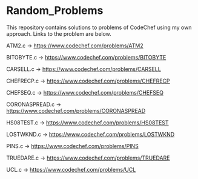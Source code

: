 # Random_Problems
This repository contains solutions to problems of CodeChef using my own approach. Links to the problem are below.

ATM2.c -> https://www.codechef.com/problems/ATM2

BITOBYTE.c -> https://www.codechef.com/problems/BITOBYTE

CARSELL.c -> https://www.codechef.com/problems/CARSELL

CHEFRECP.c -> https://www.codechef.com/problems/CHEFRECP

CHEFSEQ.c -> https://www.codechef.com/problems/CHEFSEQ

CORONASPREAD.c -> https://www.codechef.com/problems/CORONASPREAD

HS08TEST.c -> https://www.codechef.com/problems/HS08TEST

LOSTWKND.c -> https://www.codechef.com/problems/LOSTWKND

PINS.c -> https://www.codechef.com/problems/PINS

TRUEDARE.c -> https://www.codechef.com/problems/TRUEDARE

UCL.c -> https://www.codechef.com/problems/UCL
